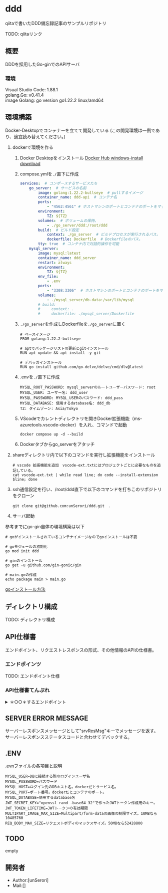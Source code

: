 # ddd

qiitaで書いたDDD備忘録記事のサンプルリポジトリ

TODO: qiitaリンク

## 概要

DDDを採用したGo-ginでのAPIサーバ

### 環境

Visual Studio Code: 1.88.1  
golang.Go: v0.41.4  
image Golang: go version go1.22.2 linux/amd64

## 環境構築

Docker-Desktopでコンテナーを立てて開発している
(この開発環境は一例であり、適宜読み替えてください。)

1. dockerで環境を作る
    1. Docker Desktopをインストール  [Docker Hub windows-install download](https://docs.docker.com/desktop/install/windows-install/)
    2. compose.ymlを`./`直下に作成

        ```yml:compose.yml
        services:  # コンポースするサービスたち
            go_server:  # サービスの名前
                image: golang:1.22.2-bullseye  # pullするイメージ
                container_name: ddd-api  # コンテナ名
                ports:
                    - "4562:4561" # ホストマシンのポートとコンテナのポートをマッピング
                environment:
                    TZ: ${TZ}
                volumes:  # ボリュームの保持。
                    - ./go_server/ddd:/root/ddd
                build:  # ビルド設定
                    context: ./go_server  # ビルドプロセスが実行されるパス。
                    dockerfile: Dockerfile  # Dockerfileのパス。
                tty: true  # コンテナ内で対話的操作を可能
            mysql_server: 
                image: mysql:latest
                container_name: ddd_server
                restart: always
                environment:
                    TZ: ${TZ}
                env_file: 
                    - .env
                ports:
                    - "3308:3306"  # ホストマシンのポートとコンテナのポートをマッピング
                volumes:
                    - ./mysql_server/db-data:/var/lib/mysql
                # build:
                #     context: .
                #     dockerfile: ./mysql_server/Dockerfile
        ```

    3. `./go_server`を作成しDockerfileを`./go_server`に置く

        ```Dockerfile:Dockerfile
        # ベースイメージ
        FROM golang:1.22.2-bullseye

        # aptでパッケージリストの更新とgitインストール
        RUN apt update && apt install -y git

        # デバッガインストール
        RUN go install github.com/go-delve/delve/cmd/dlv@latest
        ```

    4. .envを`./`直下に作成

        ```env:.env
        MYSQL_ROOT_PASSWORD: mysql_serverのルートユーザーパスワード: root
        MYSQL_USER: ユーザー名: ddd_user
        MYSQL_PASSWORD: MYSQL_USERのパスワード: ddd_pass
        MYSQL_DATABASE: 使用するdatabase名: ddd_db
        TZ: タイムゾーン: Asia/Tokyo
        ```

    5. VScodeでカレントディレクトリを開きDocker拡張機能（ms-azuretools.vscode-docker）を入れ、コマンドで起動

        ```bash:compose build
        docker compose up -d --build
        ```

    6. Dockerタブからgo_serverをアタッチ
2. shareディレクトリ内で以下のコマンドを実行し拡張機能をインストール

    ```bash:Build an environment
    # vscode 拡張機能を追加　vscode-ext.txtにはプロジェクトごとに必要なものを追記している。  
    cat vscode-ext.txt | while read line; do code --install-extension $line; done
    ```

3. ssh通信設定を行い、/root/ddd直下で以下のコマンドを打ちこのリポジトリをクローン

    ```bash:clone
    git clone git@github.com:unSerori/ddd.git　.
    ```

4. サーバ起動

参考までにgo-gin自体の環境構築は以下

```bash:go-gin start-up
# goがインストールされているコンテナイメージなのでgoインストールは不要

# goモジュールの初期化
go mod init ddd

# ginのインストール
go get -u github.com/gin-gonic/gin

# main.goの作成
echo package main > main.go
```

[goインストール方法](https://go.dev/doc/install)

## ディレクトリ構成

TODO: ディレクトリ構成

## API仕様書

エンドポイント、リクエストレスポンスの形式、その他情報のAPIの仕様書。

### エンドポインツ

TODO: エンドポイント仕様

### API仕様書てんぷれ

<details>
  <summary>＊○○＊するエンドポイント</summary>

- **URL:** `/＊エンドポイントパス＊`
- **メソッド:** ＊HTTPメソッド名＊
- **説明:** ＊○○＊
- **リクエスト:**
  - ヘッダー:
    - `＊HTTPヘッダー名＊`: ＊HTTPヘッダー値＊
  - ボディ:
    ＊さまざまな形式のボディ値＊

- **レスポンス:**
  - ステータスコード: ＊ステータスコード ステータスメッセージ＊
    - ボディ:
      ＊さまざまな形式のレスポンスデータ（基本はJSON）＊

      ```json
      {
        "srvResMsg":  "レスポンスステータスメッセージ",
        "srvResData": {
        
        },
      }
      ```

</details>

## SERVER ERROR MESSAGE

サーバーレスポンスメッセージとして"srvResMsg"キーでメッセージを返す。  
サーバーレスポンスステータスコードと合わせてデバックする。

## .ENV

.evnファイルの各項目と説明

```env:.env
MYSQL_USER=DBに接続する際のログインユーザ名
MYSQL_PASSWORD=パスワード
MYSQL_HOST=ログイン先のDBホスト名。dockerだとサービス名。
MYSQL_PORT=ポート番号。dockerだとコンテナのポート。
MYSQL_DATABASE=使用するdatabase名
JWT_SECRET_KEY="openssl rand -base64 32"で作ったJWTトークン作成用のキー。
JWT_TOKEN_LIFETIME=JWTトークンの有効期限
MULTIPART_IMAGE_MAX_SIZE=Multipart/form-dataの画像の制限サイズ。10MBなら10485760
REQ_BODY_MAX_SIZE=リクエストボディのマックスサイズ。50MBなら52428800
```

## TODO

empty

## 開発者

- Author:[unSerori]
- Mail:[]
